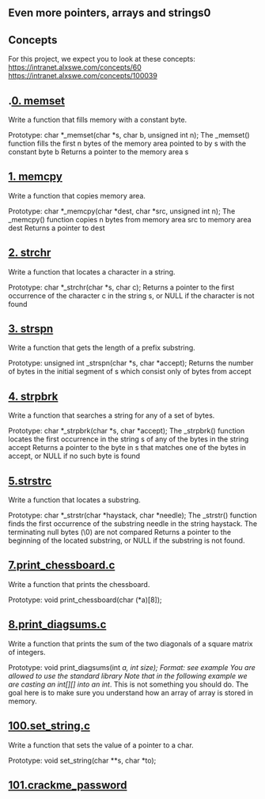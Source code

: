 ## Even more pointers, arrays and strings0

## Concepts
For this project, we expect you to look at these concepts:
https://intranet.alxswe.com/concepts/60
https://intranet.alxswe.com/concepts/100039
## .[0. memset](0-memset.c)
Write a function that fills memory with a constant byte.

Prototype: char *_memset(char *s, char b, unsigned int n);
The _memset() function fills the first n bytes of the memory area pointed to by s with the constant byte b
Returns a pointer to the memory area s
##  [1. memcpy](1-memcpy.c)
Write a function that copies memory area.

Prototype: char *_memcpy(char *dest, char *src, unsigned int n);
The _memcpy() function copies n bytes from memory area src to memory area dest
Returns a pointer to dest
## [2. strchr](2-strchr.c)
Write a function that locates a character in a string.

Prototype: char *_strchr(char *s, char c);
Returns a pointer to the first occurrence of the character c in the string s, or NULL if the character is not found
## [3. strspn](3-strspn.c)
Write a function that gets the length of a prefix substring.

Prototype: unsigned int _strspn(char *s, char *accept);
Returns the number of bytes in the initial segment of s which consist only of bytes from accept
## [4. strpbrk](4-strpbrk.c)
Write a function that searches a string for any of a set of bytes.

Prototype: char *_strpbrk(char *s, char *accept);
The _strpbrk() function locates the first occurrence in the string s of any of the bytes in the string accept
Returns a pointer to the byte in s that matches one of the bytes in accept, or NULL if no such byte is found
## [5.strstrc](5-strstr.c)
Write a function that locates a substring.

Prototype: char *_strstr(char *haystack, char *needle);
The _strstr() function finds the first occurrence of the substring needle in the string haystack. The terminating null bytes (\0) are not compared
Returns a pointer to the beginning of the located substring, or NULL if the substring is not found.
## [7.print_chessboard.c](7-print_chessboard.c)
Write a function that prints the chessboard.

Prototype: void print_chessboard(char (*a)[8]);
## [8.print_diagsums.c](8-print_diagsums.c)
Write a function that prints the sum of the two diagonals of a square matrix of integers.

Prototype: void print_diagsums(int *a, int size);
Format: see example
You are allowed to use the standard library
Note that in the following example we are casting an int[][] into an int*. This is not something you should do. The goal here is to make sure you understand how an array of array is stored in memory.
## [100.set_string.c](100-set_string.c)
Write a function that sets the value of a pointer to a char.

Prototype: void set_string(char **s, char *to);
## [101.crackme_password](101-crackme_password)
